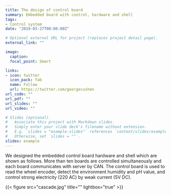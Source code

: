 ```yaml
---
title: The design of control board
summary: Embedded board with control, hardware and shell 
tags:
- Control system
date: "2019-03-27T00:00:00Z"

# Optional external URL for project (replaces project detail page).
external_link: ""

image:
  caption: 
  focal_point: Smart

links:
- icon: twitter
  icon_pack: fab
  name: Follow
  url: https://twitter.com/georgecushen
url_code: ""
url_pdf: ""
url_slides: ""
url_video: ""

# Slides (optional).
#   Associate this project with Markdown slides.
#   Simply enter your slide deck's filename without extension.
#   E.g. `slides = "example-slides"` references `content/slides/example-slides.md`.
#   Otherwise, set `slides = ""`.
slides: example
---
```


We designed the embedded control board hardware and shell which are shown as follows. More than ten boards are controlled simultaneously and each board communicates with server by CAN. The control board is used to read the wheel encoder, detect the environment humidity and pH value, and control strong electricity (220 AC) by weak current (5V DC).

{{< figure src="cascade.jpg" title="" lightbox="true" >}}
